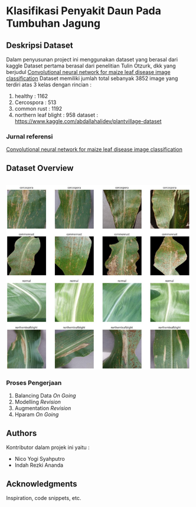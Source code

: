 # Klasifikasi Penyakit Daun Pada Tumbuhan Jagung

## Deskripsi Dataset 

Dalam penyusunan project ini menggunakan dataset yang berasal dari kaggle
Dataset pertama berasal dari penelitian Tulin Otzurk, dkk yang berjudul [Convolutional neural network for maize leaf disease image classification](http://journal.uad.ac.id/index.php/TELKOMNIKA/article/view/14840)
Dataset memiliki jumlah total sebanyak 3852 image yang terdiri atas 3 kelas dengan rincian :
1. healthy : 1162
2. Cercospora : 513
3. common rust : 1192
4. northern leaf blight : 958
dataset : https://www.kaggle.com/abdallahalidev/plantvillage-dataset

### Jurnal referensi 

[Convolutional neural network for maize leaf disease image classification](http://journal.uad.ac.id/index.php/TELKOMNIKA/article/view/14840)

## Dataset Overview

</br><img src="assets/dataset_overview.jpg" width="500"/>

### Proses Pengerjaan

1. Balancing Data   *On Going*
2. Modelling        *Revision*
3. Augmentation     *Revision*
4. Hparam           *On Going*

## Authors

Kontributor dalam projek ini yaitu :
* Nico Yogi Syahputro
* Indah Rezki Ananda

## Acknowledgments

Inspiration, code snippets, etc.

